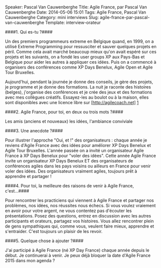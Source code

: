 Speaker: Pascal Van Cauwenberghe
Title: Agile France, par Pascal Van Cauwenberghe
Date: 2014-05-06 15:01
Tags: Agile France, Pascal Van Cauwenberghe
Category: mini interviews
Slug: agile-france-par-pascal-van-cauwenberghe
Template: interview-orateur




####1. Qui es-tu ?####

Un des premiers programmeurs extreme en Belgique quand, en 1999, on a utilisé Extreme Programming pour ressusciter et sauver quelques projets en péril. Comme cela avait marché beaucoup mieux qu'on avait espéré sur ces projets et les suivants, on a fondé les user groups XP aux Pays-Bas et Belgique pour aider les autres à appliquer ces idées. Puis on a commencé à organisers des conférences comme XP Days Benelux, Agile Open et Agile Tour Bruxelles.

Aujourd'hui, pendant la journée je donne des conseils, je gère des projets, je programme et je donne des formations. La nuit je raconte des histoires (belges), j'organise des conférences et je crée des jeux et des formations avec mes collègues créatifs. Essayez-les au boulot ou à la maison, elles sont disponibles avec une licence libre sur [http://agilecoach.net] [1]

####2. Agile France, pour toi, en deux ou trois mots ?####

Les amis (anciens et nouveaux) les idées, l'ambiance conviviale

####3. Une anecdote ?####

Pour illustrer l'approche "Oui, et !" des organisateurs : chaque année je reviens d'Agile France avec des idées pour améliorer XP Days Benelux et Agile Tour Bruxelles. L'année passée on a invité un organisateur Agile France à XP Days Benelux pour "voler des idées". Cette année Agile France invite un organisateur XP Days Benelux ET des organisateurs de conférences agiles dans les pays voisins ou ailleurs en France pour venir voler des idées. Des organisateurs vraiment agiles, toujours prêt à apprendre et partager !

####4. Pour toi, la meilleure des raisons de venir à Agile France, c'est...####

Pour rencontrer les practiciens qui viennent à Agile France et partager nos problèmes, nos idées, nos réussites nous échecs. Si vous voulez vraiement en avoir pour votre argent, ne vous contentez pas d'écouter les présentations. Posez des questions, entrez en discussion avec les autres participants et orateurs, partagez vos histoires. Vous allez rencontrer plein de gens sympathiques qui, comme vous, veulent faire mieux, apprendre et s'entraider. C'est toujours un plaisir de les revoir.

####5. Quelque chose à ajouter ?####

J'ai participé à Agile France (né XP Day France) chaque année depuis le début. Je continuerai à venir. Je peux déjà bloquer la date d'Agile France 2015 dans mon agenda ?


[1]:http://www.agilecoach.net
